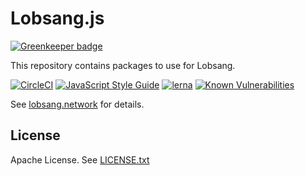 # Lobsang.js

[![Greenkeeper badge](https://badges.greenkeeper.io/lobsangnet/lobsang.js.svg)](https://greenkeeper.io/)

This repository contains packages to use for Lobsang.

[![CircleCI][circleci-badge]][circleci-report]
[![JavaScript Style Guide][standard-badge]][standard-website]
[![lerna][lerna-badge]][lerna-website]
[![Known Vulnerabilities][snyk-badge]][snyk-report]

See [lobsang.network][website] for details.

## License

Apache License. See [LICENSE.txt][license]

[circleci-badge]: https://circleci.com/gh/lobsangnet/lobsang.js/tree/master.svg?style=shield
[circleci-report]: https://circleci.com/gh/lobsangnet/lobsang.js/tree/master
[lerna-badge]: https://img.shields.io/badge/maintained%20with-lerna-cc00ff.svg
[lerna-website]: https://lernajs.io/
[license]: ./LICENSE.txt
[snyk-badge]: https://snyk.io/test/github/lobsangnet/lobsang.js/badge.svg
[snyk-report]: https://snyk.io/test/github/lobsangnet/lobsang.js
[standard-badge]: https://img.shields.io/badge/code_style-standard-brightgreen.svg
[standard-website]: https://standardjs.com/
[website]: http://lobsang.network/
